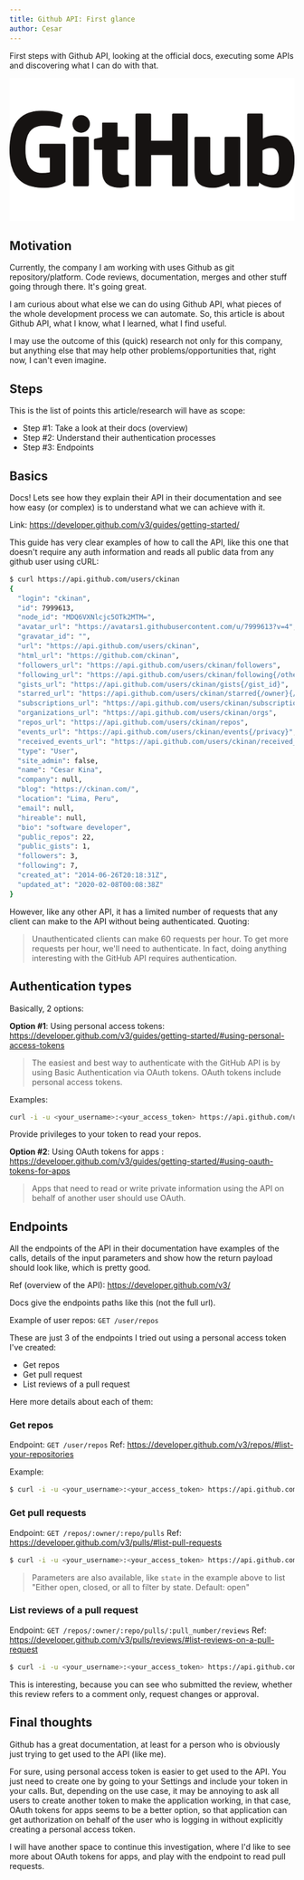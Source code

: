 ```yaml
---
title: Github API: First glance
author: Cesar
---
```


First steps with Github API, looking at the official docs, executing some APIs and discovering what I can do with that.

<!--truncate-->

![Post pic](assets/img/github.png)

## Motivation

Currently, the company I am working with uses Github as git repository/platform. Code reviews, documentation, merges and other stuff going through there. It's going great.

I am curious about what else we can do using Github API, what pieces of the whole development process we can automate. So, this article is about Github API, what I know, what I learned, what I find useful.

I may use the outcome of this (quick) research not only for this company, but anything else that may help other problems/opportunities that, right now, I can't even imagine.

## Steps

This is the list of points this article/research will have as scope:

- Step #1: Take a look at their docs (overview)
- Step #2: Understand their authentication processes
- Step #3: Endpoints

## Basics

Docs! Lets see how they explain their API in their documentation and see how easy (or complex) is to understand what we can achieve with it.

Link: https://developer.github.com/v3/guides/getting-started/

This guide has very clear examples of how to call the API, like this one that doesn't require any auth information and reads all public data from any github user using cURL:

```bash
$ curl https://api.github.com/users/ckinan
{
  "login": "ckinan",
  "id": 7999613,
  "node_id": "MDQ6VXNlcjc5OTk2MTM=",
  "avatar_url": "https://avatars1.githubusercontent.com/u/7999613?v=4",
  "gravatar_id": "",
  "url": "https://api.github.com/users/ckinan",
  "html_url": "https://github.com/ckinan",
  "followers_url": "https://api.github.com/users/ckinan/followers",
  "following_url": "https://api.github.com/users/ckinan/following{/other_user}",
  "gists_url": "https://api.github.com/users/ckinan/gists{/gist_id}",
  "starred_url": "https://api.github.com/users/ckinan/starred{/owner}{/repo}",
  "subscriptions_url": "https://api.github.com/users/ckinan/subscriptions",
  "organizations_url": "https://api.github.com/users/ckinan/orgs",
  "repos_url": "https://api.github.com/users/ckinan/repos",
  "events_url": "https://api.github.com/users/ckinan/events{/privacy}",
  "received_events_url": "https://api.github.com/users/ckinan/received_events",
  "type": "User",
  "site_admin": false,
  "name": "Cesar Kina",
  "company": null,
  "blog": "https://ckinan.com/",
  "location": "Lima, Peru",
  "email": null,
  "hireable": null,
  "bio": "software developer",
  "public_repos": 22,
  "public_gists": 1,
  "followers": 3,
  "following": 7,
  "created_at": "2014-06-26T20:18:31Z",
  "updated_at": "2020-02-08T00:08:38Z"
}
```

However, like any other API, it has a limited number of requests that any client can make to the API without being authenticated. Quoting:

> Unauthenticated clients can make 60 requests per hour. To get more requests per hour, we'll need to authenticate. In fact, doing anything interesting with the GitHub API requires authentication.

## Authentication types

Basically, 2 options:

**Option #1**: Using personal access tokens: https://developer.github.com/v3/guides/getting-started/#using-personal-access-tokens

> The easiest and best way to authenticate with the GitHub API is by using Basic Authentication via OAuth tokens. OAuth tokens include personal access tokens.

Examples:

```bash
curl -i -u <your_username>:<your_access_token> https://api.github.com/user/repos
```

Provide privileges to your token to read your repos.

**Option #2**: Using OAuth tokens for apps : https://developer.github.com/v3/guides/getting-started/#using-oauth-tokens-for-apps

> Apps that need to read or write private information using the API on behalf of another user should use OAuth.

## Endpoints

All the endpoints of the API in their documentation have examples of the calls, details of the input parameters and show how the return payload should look like, which is pretty good.

Ref (overview of the API): https://developer.github.com/v3/

Docs give the endpoints paths like this (not the full url).

Example of user repos: `GET /user/repos`

These are just 3 of the endpoints I tried out using a personal access token I've created:

- Get repos
- Get pull request
- List reviews of a pull request

Here more details about each of them:

### Get repos

Endpoint: `GET /user/repos`
Ref: https://developer.github.com/v3/repos/#list-your-repositories

Example:

```bash
$ curl -i -u <your_username>:<your_access_token> https://api.github.com/user/repos
```

### Get pull requests

Endpoint: `GET /repos/:owner/:repo/pulls`
Ref: https://developer.github.com/v3/pulls/#list-pull-requests

```bash
$ curl -i -u <your_username>:<your_access_token> https://api.github.com/repos/ckinan/ckinan.com/pulls?state=all
```

> Parameters are also available, like `state` in the example above to list "Either open, closed, or all to filter by state. Default: open"

### List reviews of a pull request

Endpoint: `GET /repos/:owner/:repo/pulls/:pull_number/reviews`
Ref: https://developer.github.com/v3/pulls/reviews/#list-reviews-on-a-pull-request

```bash
$ curl -i -u <your_username>:<your_access_token> https://api.github.com/repos/ckinan/ckinan.com/pulls/9/reviews
```

This is interesting, because you can see who submitted the review, whether this review refers to a comment only, request changes or approval.

## Final thoughts

Github has a great documentation, at least for a person who is obviously just trying to get used to the API (like me).

For sure, using personal access token is easier to get used to the API. You just need to create one by going to your Settings and include your token in your calls. But, depending on the use case, it may be annoying to ask all users to create another token to make the application working, in that case, OAuth tokens for apps seems to be a better option, so that application can get authorization on behalf of the user who is logging in without explicitly creating a personal access token.

I will have another space to continue this investigation, where I'd like to see more about OAuth tokens for apps, and play with the endpoint to read pull requests.
